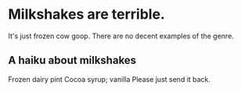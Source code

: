 # Milkshakes are terrible.

It's just frozen cow goop. There are no decent examples of the genre.

## A haiku about milkshakes

Frozen dairy pint
Cocoa syrup; vanilla
Please just send it back.
